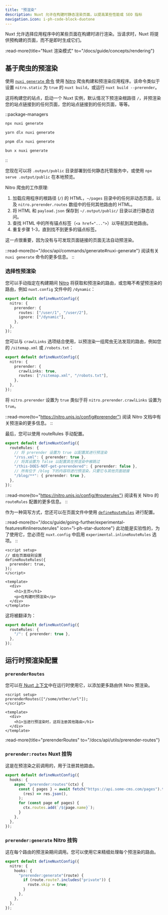 ```yaml
---
title: "预渲染"
description: Nuxt 允许在构建时静态渲染页面，以提高某些性能或 SEO 指标
navigation.icon: i-ph-code-block-duotone
---
```


Nuxt 允许选择应用程序中的某些页面在构建时进行渲染。当请求时，Nuxt 将提供预构建的页面，而不是即时生成它们。

:read-more{title="Nuxt 渲染模式" to="/docs/guide/concepts/rendering"}

## 基于爬虫的预渲染

使用 [`nuxi generate` 命令](/docs/api/commands/generate) 使用 [Nitro](/docs/guide/concepts/server-engine) 爬虫构建和预渲染应用程序。该命令类似于设置 `nitro.static` 为 `true` 的 `nuxt build`，或运行 `nuxt build --prerender`。

这将构建您的站点，启动一个 Nuxt 实例，默认情况下预渲染根路径 `/`，并预渲染您的站点链接到的任何页面，您的站点链接到的任何页面，等等。

::package-managers

```bash [npm]
npx nuxi generate
```

```bash [yarn]
yarn dlx nuxi generate
```

```bash [pnpm]
pnpm dlx nuxi generate
```

```bash [bun]
bun x nuxi generate
```

::

您现在可以将 `.output/public` 目录部署到任何静态托管服务中，或使用 `npx serve .output/public` 在本地预览。

Nitro 爬虫的工作原理:

1. 加载应用程序的根路径 (`/`) 的 HTML，`~/pages` 目录中的任何非动态页面，以及 `nitro.prerender.routes` 数组中的任何其他路由的 HTML。
2. 将 HTML 和 `payload.json` 保存到 `~/.output/public/` 目录以进行静态访问。
3. 查找 HTML 中的所有锚点标签（`<a href="...">`）以导航到其他路由。
4. 重复步骤 1-3，直到找不到更多的锚点标签。

这一点很重要，因为没有与可发现页面链接的页面无法自动预渲染。

::read-more{to="/docs/api/commands/generate#nuxi-generate"}
阅读有关 `nuxi generate` 命令的更多信息。
::

### 选择性预渲染

您可以手动指定在构建期间 [Nitro](/docs/guide/concepts/server-engine) 将获取和预渲染的路由，或忽略不希望预渲染的路由，例如 `nuxt.config` 文件中的 `/dynamic`：

```ts twoslash [nuxt.config.ts]
export default defineNuxtConfig({
  nitro: {
    prerender: {
      routes: ["/user/1", "/user/2"],
      ignore: ["/dynamic"],
    },
  },
});
```

您可以与 `crawlLinks` 选项结合使用，以预渲染一组爬虫无法发现的路由，例如您的 `/sitemap.xml` 或 `/robots.txt`：

```ts twoslash [nuxt.config.ts]
export default defineNuxtConfig({
  nitro: {
    prerender: {
      crawlLinks: true,
      routes: ["/sitemap.xml", "/robots.txt"],
    },
  },
});
```

将 `nitro.prerender` 设置为 `true` 类似于将 `nitro.prerender.crawlLinks` 设置为 `true`。

::read-more{to="https://nitro.unjs.io/config#prerender"}
阅读 Nitro 文档中有关预渲染的更多信息。
::

最后，您可以使用 routeRules 手动配置。

```ts twoslash [nuxt.config.ts]
export default defineNuxtConfig({
  routeRules: {
    // 将 prerender 设置为 true 以配置其进行预渲染
    "/rss.xml": { prerender: true },
    // 将其设置为 false 以配置其在预渲染中被跳过
    "/this-DOES-NOT-get-prerendered": { prerender: false },
    // 所有位于 /blog 下的内容将进行预渲染，只要它与其他页面链接
    "/blog/**": { prerender: true },
  },
});
```

::read-more{to="https://nitro.unjs.io/config/#routerules"}
阅读有关 Nitro 的 `routeRules` 配置的更多信息。
::

作为一种简写方式，您还可以在页面文件中使用 [`defineRouteRules`](/docs/api/utils/define-route-rules) 进行配置。

::read-more{to="/docs/guide/going-further/experimental-features#inlinerouterules" icon="i-ph-star-duotone"}
此功能是实验性的，为了使用它，您必须在 `nuxt.config` 中启用 `experimental.inlineRouteRules` 选项。
::

```vue [pages/index.vue]
<script setup>
// 或在页面级别设置
defineRouteRules({
  prerender: true,
});
</script>

<template>
  <div>
    <h1>主页</h1>
    <p>在构建时预渲染</p>
  </div>
</template>
```

这将被翻译为：

```ts [nuxt.config.ts]
export default defineNuxtConfig({
  routeRules: {
    "/": { prerender: true },
  },
});
```

## 运行时预渲染配置

### `prerenderRoutes`

您可以在[ Nuxt 上下文](/docs/guide/going-further/nuxt-app#the-nuxt-context)中在运行时使用它，以添加更多路由供 Nitro 预渲染。

```vue [pages/index.vue]
<script setup>
prerenderRoutes(["/some/other/url"]);
</script>

<template>
  <div>
    <h1>当进行预渲染时，这将注册其他路由</h1>
  </div>
</template>
```

:read-more{title="prerenderRoutes" to="/docs/api/utils/prerender-routes"}

### `prerender:routes` Nuxt 挂钩

这是在预渲染之前调用的，用于注册其他路由。

```ts [nitro.config.ts]
export default defineNuxtConfig({
  hooks: {
    async "prerender:routes"(ctx) {
      const { pages } = await fetch("https://api.some-cms.com/pages").then(
        (res) => res.json(),
      );
      for (const page of pages) {
        ctx.routes.add(`/${page.name}`);
      }
    },
  },
});
```

### `prerender:generate` Nitro 挂钩

这在每个路由的预渲染期间调用。您可以使用它来精细处理每个预渲染的路由。

```ts [nitro.config.ts]
export default defineNuxtConfig({
  nitro: {
    hooks: {
      "prerender:generate"(route) {
        if (route.route?.includes("private")) {
          route.skip = true;
        }
      },
    },
  },
});
```
